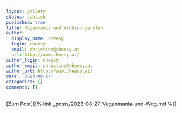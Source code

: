 ```yaml
---
layout: gallery
status: publish
published: true
title: Veganmania und Windischgarsten
author:
  display_name: cheesy
  login: cheesy
  email: christine@cheesy.at
  url: http://www.cheesy.at/
author_login: cheesy
author_email: christine@cheesy.at
author_url: http://www.cheesy.at/
date: '2023-08-27'
categories: []
comments: []
--- 
```


[Zum Post]({% link _posts/2023-08-27-Veganmania-und-Wdg.md %})
